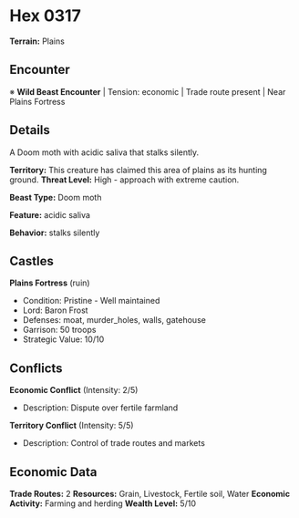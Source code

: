 # Hex 0317

**Terrain:** Plains

## Encounter
※ **Wild Beast Encounter** | Tension: economic | Trade route present | Near Plains Fortress

## Details
A Doom moth with acidic saliva that stalks silently.

**Territory:** This creature has claimed this area of plains as its hunting ground.
**Threat Level:** High - approach with extreme caution.

**Beast Type:** Doom moth

**Feature:** acidic saliva

**Behavior:** stalks silently

## Castles
**Plains Fortress** (ruin)
- Condition: Pristine - Well maintained
- Lord: Baron Frost
- Defenses: moat, murder_holes, walls, gatehouse
- Garrison: 50 troops
- Strategic Value: 10/10

## Conflicts
**Economic Conflict** (Intensity: 2/5)
- Description: Dispute over fertile farmland

**Territory Conflict** (Intensity: 5/5)
- Description: Control of trade routes and markets

## Economic Data
**Trade Routes:** 2
**Resources:** Grain, Livestock, Fertile soil, Water
**Economic Activity:** Farming and herding
**Wealth Level:** 5/10
